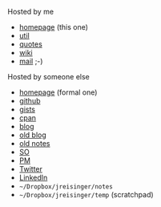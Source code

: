 Hosted by me

* [homepage](https://reisinge.net) (this one)
* [util](http://util.reisinge.net)
* [quotes](https://quotes.reisinge.net)
* [wiki](https://wiki.reisinge.net)
* [mail](https://mail.reisinge.net) ;-)

Hosted by someone else

* [homepage](https://jreisinger.github.io/) (formal one)
* [github](https://github.com/jreisinger)
* [gists](https://gist.github.com/search?q=user%3Ajreisinger)
* [cpan](https://metacpan.org/author/REISINGE)
* [blog](https://jreisinger.github.io/blog2/)
* [old blog](https://jreisinger.blogspot.com)
* [old notes](https://jreisinger.github.io/notes/)
* [SO](https://stackoverflow.com/users/1039320/jreisinger)
* [PM](https://perlmonks.org/?node_id=6364;user=reisinge)
* [Twitter](https://twitter.com/JozefReisinger)
* [LinkedIn](https://www.linkedin.com/in/jozefreisinger/)
* `~/Dropbox/jreisinger/notes`
* `~/Dropbox/jreisinger/temp` (scratchpad)
